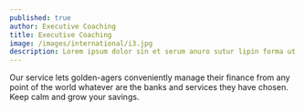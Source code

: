 ```yaml
---
published: true
author: Executive Coaching
title: Executive Coaching
image: /images/international/i3.jpg
description: Lorem ipsum dolor sin et serum anuro sutur lipin forma ut
---
```


Our service lets golden-agers conveniently manage their finance from any point of the world whatever are the banks and services they have chosen. Keep calm and grow your savings.
